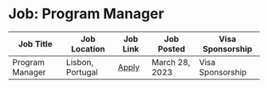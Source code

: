 # Job: Program Manager

| Job Title | Job Location | Job Link | Job Posted | Visa Sponsorship |
| --- | --- | --- | --- | --- |
| Program Manager | Lisbon, Portugal | [Apply](https://www.vwds.pt/job/senior-program-manager/) | March 28, 2023 | Visa Sponsorship |
